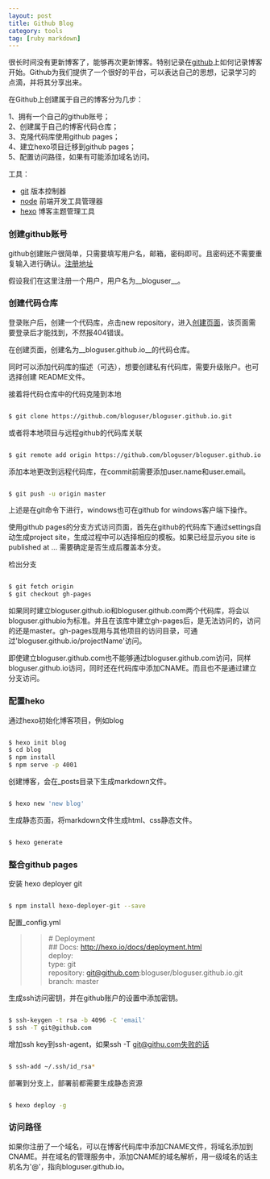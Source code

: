 ```yaml
---
layout: post
title: Github Blog
category: tools
tag: [ruby markdown]
---
```


很长时间没有更新博客了，能够再次更新博客。特别记录在[github](https://github.com)上如何记录博客开始。Github为我们提供了一个很好的平台，可以表达自己的思想，记录学习的点滴，并将其分享出来。

在Github上创建属于自己的博客分为几步：

1、拥有一个自己的github账号；  
2、创建属于自己的博客代码仓库；  
3、克隆代码库使用github pages；  
4、建立hexo项目迁移到github pages；  
5、配置访问路径，如果有可能添加域名访问。

[git]: https://git-scm.com/download/
[node]: https://nodejs.org/
[hexo]: https://hexo.io/

工具：

+ [git][git] 版本控制器
+ [node][node] 前端开发工具管理器
+ [hexo][hexo] 博客主题管理工具

<!-- more -->

### 创建github账号 ###

github创建账户很简单，只需要填写用户名，邮箱，密码即可。且密码还不需要重复输入进行确认。[注册地址][github]

[github]: https://github.com "github"

假设我们在这里注册一个用户，用户名为__bloguser__。

### 创建代码仓库 ###

登录账户后，创建一个代码库，点击new repository，进入[创建页面](https://github.com/new)，该页面需要登录后才能找到，不然报404错误。

在创建页面，创建名为__bloguser.github.io__的代码仓库。

同时可以添加代码库的描述（可选），想要创建私有代码库，需要升级账户。也可选择创建
README文件。

接着将代码仓库中的代码克隆到本地

``` sh

$ git clone https://github.com/bloguser/bloguser.github.io.git

```

或者将本地项目与远程github的代码库关联

``` sh

$ git remote add origin https://github.com/bloguser/bloguser.github.io.git

```

添加本地更改到远程代码库，在commit前需要添加user.name和user.email。

``` sh

$ git push -u origin master

```

上述是在git命令下进行，windows也可在github for windows客户端下操作。

使用github pages的分支方式访问页面，首先在github的代码库下通过settings自动生成project site，生成过程中可以选择相应的模板。如果已经显示you site is published at ... 需要确定是否生成后覆盖本分支。

检出分支

``` sh

$ git fetch origin
$ git checkout gh-pages

```

如果同时建立bloguser.github.io和bloguser.github.com两个代码库，将会以bloguser.githubio为标准。并且在该库中建立gh-pages后，是无法访问的，访问的还是master。gh-pages现用与其他项目的访问目录，可通过'bloguser.github.io/projectName'访问。

即使建立bloguser.github.com也不能够通过bloguser.github.com访问，同样bloguser.github.io访问，同时还在代码库中添加CNAME。而且也不是通过建立分支访问。


### 配置heko ###

通过hexo初始化博客项目，例如blog

``` sh

$ hexo init blog
$ cd blog
$ npm install
$ npm serve -p 4001

```

创建博客，会在_posts目录下生成markdown文件。

``` sh

$ hexo new 'new blog'

```

生成静态页面，将markdown文件生成html、css静态文件。

``` sh

$ hexo generate

```


### 整合github pages ###

安装 hexo deployer git

``` sh

$ npm install hexo-deployer-git --save

```

配置_config.yml

>> \# Deployment  
>> \#\# Docs: http://hexo.io/docs/deployment.html  
>> deploy:  
>>  type: git  
>>  repository: git@github.com:bloguser/bloguser.github.io.git  
>>  branch: master

生成ssh访问密钥，并在github账户的设置中添加密钥。

``` sh

$ ssh-keygen -t rsa -b 4096 -C 'email'
$ ssh -T git@github.com

```

增加ssh key到ssh-agent，如果ssh -T git@githu.com失败的话

``` sh

$ ssh-add ~/.ssh/id_rsa*

```

部署到分支上，部署前都需要生成静态资源

``` sh

$ hexo deploy -g

```


### 访问路径 ###

如果你注册了一个域名，可以在博客代码库中添加CNAME文件，将域名添加到CNAME。并在域名的管理服务中，添加CNAME的域名解析，用一级域名的话主机名为'@'，指向bloguser.github.io。

